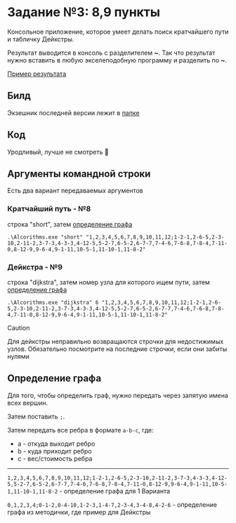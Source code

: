 # Задание №3: 8,9 пункты

Консольное приложение, которое умеет делать поиск кратчайшего пути и табличку Дейкстры.

Результат выводится в консоль с разделителем **~**. Так что результат нужно вставить в любую экселеподобную программу и разделить по **~**.

[Пример результата](https://docs.google.com/spreadsheets/d/1xn0n66SPB2cV4VSrcTHH6fMoy0p8NZ5A2DjEwy5stVA/edit?usp=sharing)

## Билд

Экзешник последней версии лежит в [папке](https://github.com/Splasheriiii/alcorithm/tree/main/builds)

## Код

Уродливый, лучше не смотреть 🥲


## Аргументы командной строки

Есть два вариант передаваемых аргументов

### Кратчайший путь - №8

строка "short", затем [определение графа](##-Определение-графа)

```
.\Alcorithms.exe "short" "1,2,3,4,5,6,7,8,9,10,11,12;1-2-1,2-6-5,2-3-10,2-11-2,3-7-3,4-3-3,4-12-5,5-2-7,6-5-2,6-7-7,7-4-6,7-6-8,7-8-4,7-11-0,8-12-9,9-6-4,9-1-11,10-5-1,11-10-1,11-8-2"
```

### Дейкстра - №9

строка "dijkstra", затем номер узла для которого ищем пути, затем [определение графа](##-Определение-графа)

```
.\Alcorithms.exe "dijkstra" 6 "1,2,3,4,5,6,7,8,9,10,11,12;1-2-1,2-6-5,2-3-10,2-11-2,3-7-3,4-3-3,4-12-5,5-2-7,6-5-2,6-7-7,7-4-6,7-6-8,7-8-4,7-11-0,8-12-9,9-6-4,9-1-11,10-5-1,11-10-1,11-8-2"
```
> [!CAUTION]
> Для дейкстры неправильно возвращаются строчки для недостижимых узлов. Обязательно посмотрите на последние строчки, если они забиты нулями

## Определение графа

Для того, чтобы определить граф, нужно передать через запятую имена всех вершин. 

Затем поставить `;`. 

Затем передать все ребра в формате `a-b-c`, где: 
- a - откуда выходит ребро
- b - куда приходит ребро
- c - вес/стоимость ребра

___

`1,2,3,4,5,6,7,8,9,10,11,12;1-2-1,2-6-5,2-3-10,2-11-2,3-7-3,4-3-3,4-12-5,5-2-7,6-5-2,6-7-7,7-4-6,7-6-8,7-8-4,7-11-0,8-12-9,9-6-4,9-1-11,10-5-1,11-10-1,11-8-2` - определение графа для 1 Варианта

`0,1,2,3,4;0-1-2,0-4-10,1-2-3,1-4-7,2-3-4,3-4-8,4-2-6` - определение графа из методички, где пример для Дейкстры
